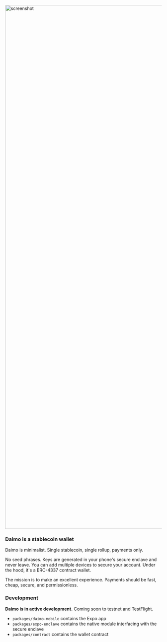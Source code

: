 <img width="1688" alt="screenshot" src="https://github.com/daimo-eth/daimo/assets/169280/daea7438-f769-4bcd-8e52-df7b6f32437d">

### Daimo is a stablecoin wallet

Daimo is minimalist. Single stablecoin, single rollup, payments only.

No seed phrases. Keys are generated in your phone's secure enclave and never
leave. You can add multiple devices to secure your account. Under the hood, it's
a ERC-4337 contract wallet.

The mission is to make an excellent experience. Payments should be fast, cheap,
secure, and permissionless.

### Development

**Daimo is in active development.** Coming soon to testnet and TestFlight.

- `packages/daimo-mobile` contains the Expo app
- `packages/expo-enclave` contains the native module interfacing with the secure enclave
- `packages/contract` contains the wallet contract
